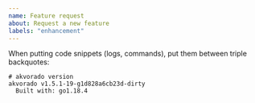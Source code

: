 ```yaml
---
name: Feature request
about: Request a new feature
labels: "enhancement"
---
```


When putting code snippets (logs, commands), put them between triple
backquotes:

```
# akvorado version
akvorado v1.5.1-19-g1d828a6cb23d-dirty
  Built with: go1.18.4
```
